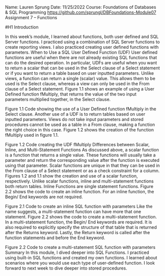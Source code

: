 Name: Lauren Sprung
Date: 11/25/2022
Course: Foundations of Databases & SQL Programming
https://github.com/sprungl/DBFoundations-Module07
Assignment 7 – Functions

#H1 Introduction

In this week’s module, I learned about functions, both user defined and SQL Server functions. I practiced using a combination of SQL Server functions to create reporting views. I also practiced creating user defined functions with parameters. 
When to Use a SQL User Defined Function (UDF)
User defined functions are useful when there are not already existing SQL functions that can do the desired operation. In particular, UDFs are useful when you want to return a scalar that can be used in the Select clause of a Select statement or if you want to return a table based on user inputted parameters. Unlike views, a function can return a single (scalar) value. This allows them to be used is the Select clause, whereas a view can only be used in the From clause of a Select statement. Figure 1.1 shows an example of using a User Defined function fMultiply, that returns the value of the two input parameters multiplied together, in the Select clause. 
 
Figure 1.1 Code showing the use of a User Defined function fMultiply in the Select clause. 
Another use of a UDF is to return tables based on user inputted parameters. Views do not take input parameters and stored procedures cannot be used as a table in a From clause, making a function the right choice in this case. Figure 1.2 shows the creation of the function fMultiply used in figure 1.1. 
 
Figure 1.2 Code creating the UDF fMultiply
Differences between Scalar, Inline, and Multi-Statement Functions
As discussed above, a scalar function is a function that returns a single value. These functions will usually take a parameter and return the corresponding value after the function is executed using that parameter. Scalar functions are unique in that they can be used in the From clause of a Select statement or as a check constraint for a column. Figures 1.2 and 1.1 show the creation and use of a scalar function, respectively. 
Unlike scalar functions, inline and multi-statement functions both return tables. Inline Functions are single statement functions. Figure 2.2 shows the code to create an inline function. For an inline function, the Begin/ End keywords are not required. 
 
Figure 2.1 Code to create an inline SQL function with parameters
Like the name suggests, a multi-statement function can have more that one statement. Figure 2.2 shows the code to create a multi-statement function. In a multi-statement function, the Begin/ End keywords are required. It is also required to explicitly specify the structure of that table that is returned after the Returns keyword. Lastly, the Return keyword is called after the function statements and before the End keyword. 
 
Figure 2.2 Code to create a multi-statement SQL function with parameters
Summary
In this module, I dived deeper into SQL Functions. I practiced using built-in SQL functions and created my own functions. I learned about scenarios where you would use each type of user-defined function. I look forward to next week to dive deeper into stored procedures. 
